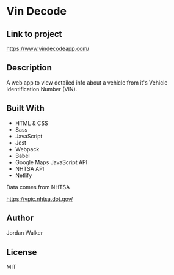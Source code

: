 # Vin Decode

## Link to project

<https://www.vindecodeapp.com/>

## Description

A web app to view detailed info about a vehicle from it's Vehicle Identification Number (VIN).

## Built With

* HTML & CSS
* Sass
* JavaScript
* Jest
* Webpack
* Babel
* Google Maps JavaScript API
* NHTSA API
* Netlify

Data comes from NHTSA
  
<https://vpic.nhtsa.dot.gov/>

## Author

Jordan Walker

## License

MIT
